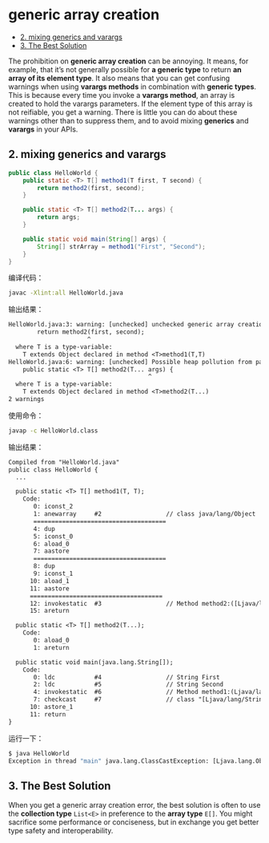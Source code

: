 # generic array creation

<!-- TOC -->

- [2. mixing generics and varargs](#2-mixing-generics-and-varargs)
- [3. The Best Solution](#3-the-best-solution)

<!-- /TOC -->

The prohibition on **generic array creation** can be annoying. It means, for example, that it’s not generally possible for **a generic type** to return **an array of its element type**. It also means that you can get confusing warnings when using **varargs methods** in combination with **generic types**. This is because every time you invoke a **varargs method**, an array is created to hold the varargs parameters. If the element type of this array is not reifiable, you get a warning. There is little you can do about these warnings other than to suppress them, and to avoid mixing **generics** and **varargs** in your APIs.



## 2. mixing generics and varargs

```java
public class HelloWorld {
    public static <T> T[] method1(T first, T second) {
        return method2(first, second);
    }

    public static <T> T[] method2(T... args) {
        return args;
    }

    public static void main(String[] args) {
        String[] strArray = method1("First", "Second");
    }
}
```

编译代码：

```bash
javac -Xlint:all HelloWorld.java
```

输出结果：

```txt
HelloWorld.java:3: warning: [unchecked] unchecked generic array creation for varargs parameter of type T[]
        return method2(first, second);
                      ^
  where T is a type-variable:
    T extends Object declared in method <T>method1(T,T)
HelloWorld.java:6: warning: [unchecked] Possible heap pollution from parameterized vararg type T
    public static <T> T[] method2(T... args) {
                                       ^
  where T is a type-variable:
    T extends Object declared in method <T>method2(T...)
2 warnings
```

使用命令：

```bash
javap -c HelloWorld.class
```

输出结果：

```txt
Compiled from "HelloWorld.java"
public class HelloWorld {
  ...

  public static <T> T[] method1(T, T);
    Code:
       0: iconst_2
       1: anewarray     #2                  // class java/lang/Object
       =====================================
       4: dup
       5: iconst_0
       6: aload_0
       7: aastore
       =====================================
       8: dup
       9: iconst_1
      10: aload_1
      11: aastore
      =====================================
      12: invokestatic  #3                  // Method method2:([Ljava/lang/Object;)[Ljava/lang/Object;
      15: areturn

  public static <T> T[] method2(T...);
    Code:
       0: aload_0
       1: areturn

  public static void main(java.lang.String[]);
    Code:
       0: ldc           #4                  // String First
       2: ldc           #5                  // String Second
       4: invokestatic  #6                  // Method method1:(Ljava/lang/Object;Ljava/lang/Object;)[Ljava/lang/Object;
       7: checkcast     #7                  // class "[Ljava/lang/String;"
      10: astore_1
      11: return
}
```

运行一下：

```bash
$ java HelloWorld
Exception in thread "main" java.lang.ClassCastException: [Ljava.lang.Object; cannot be cast to [Ljava.lang.String;
```

## 3. The Best Solution

When you get a generic array creation error, the best solution is often to use the **collection type** `List<E>` in preference to the **array type** `E[]`. You might sacrifice some performance or conciseness, but in exchange you get better type safety and interoperability.
